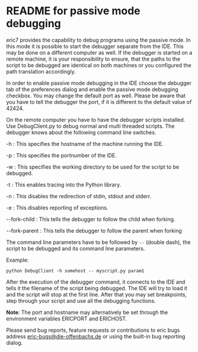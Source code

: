 # README for passive mode debugging

eric7 provides the capability to debug programs using the passive
mode. In this mode it is possible to start the debugger separate from
the IDE. This may be done on a different computer as well. If the
debugger is started on a remote machine, it is your responsibility
to ensure, that the paths to the script to be debugged are identical
on both machines or you configured the path translation accordingly.

In order to enable passive mode debugging in the IDE choose the
debugger tab of the preferences dialog and enable the passive mode
debugging checkbox. You may change the default port as well. Please
be aware that you have to tell the debugger the port, if it is different
to the default value of 42424.

On the remote computer you have to have the debugger scripts installed.
Use DebugClient.py to debug normal and multi threaded scripts. The debugger
knows about the following command line switches.

-h <hostname>
: This specifies the hostname of the machine running the IDE.

-p <portnumber>
: This specifies the portnumber of the IDE.

-w <directory>
: This specifies the working directory to be used for the script
  to be debugged.

-t
: This enables tracing into the Python library.

-n
: This disables the redirection of stdin, stdout and stderr.

-e
: This disables reporting of exceptions.

--fork-child
: This tells the debugger to follow the child when forking.

--fork-parent
: This tells the debugger to follow the parent when forking

The command line parameters have to be followed by `--` (double dash),
the script to be debugged and its command line parameters.

Example:

    python DebugClient -h somehost -- myscript.py param1

After the execution of the debugger command, it connects to the IDE and
tells it the filename of the script being debugged. The IDE will try to
load it and the script will stop at the first line. After that you may set
breakpoints, step through your script and use all the debugging functions.

__Note__: The port and hostname may alternatively be set through the environment
variables ERICPORT and ERICHOST.

Please send bug reports, feature requests or contributions to eric bugs address
[eric-bugs@die-offenbachs.de](mailto:eric-bugs@die-offenbachs.de) or using the
built-in bug reporting dialog.
